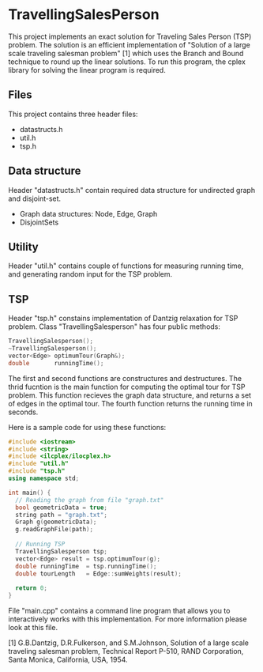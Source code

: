 # TravellingSalesPerson
This project implements an exact solution for Traveling Sales Person (TSP) problem. The solution is an efficient implementation of "Solution of a large scale traveling salesman problem" [1] which uses the Branch and Bound technique to round up the linear solutions. To run this program, the cplex library for solving the linear program is required.

## Files
This project contains three header files:
- datastructs.h
- util.h
- tsp.h

## Data structure
Header "datastructs.h" contain required data structure for undirected graph and disjoint-set. 
- Graph data structures: Node, Edge, Graph
- DisjointSets

## Utility
Header "util.h" contains couple of functions for measuring running time, and generating random input for the TSP problem.

## TSP
Header "tsp.h" constains implementation of Dantzig relaxation for TSP problem. Class "TravellingSalesperson" has four public methods:
```c++
TravellingSalesperson();
~TravellingSalesperson();
vector<Edge> optimumTour(Graph&);
double       runningTime();
```
The first and second functions are constructures and destructures. The thrid fucntion is the main function for computing the optimal tour for TSP problem. This function recieves the graph data structure, and returns a set of edges in the optimal tour. The fourth function returns the running time in seconds. 

Here is a sample code for using these functions:

```c++
#include <iostream>
#include <string>
#include <ilcplex/ilocplex.h>
#include "util.h"
#include "tsp.h"
using namespace std;

int main() {
  // Reading the graph from file "graph.txt"
  bool geometricData = true;
  string path = "graph.txt";
  Graph g(geometricData);
  g.readGraphFile(path);
  
  // Running TSP
  TravellingSalesperson tsp;
  vector<Edge> result = tsp.optimumTour(g);
  double runningTime  = tsp.runningTime();
  double tourLength   = Edge::sumWeights(result);
  
  return 0;
}
```
File "main.cpp" contains a command line program that allows you to interactively works with this implementation. For more information please look at this file.

[1] G.B.Dantzig, D.R.Fulkerson, and S.M.Johnson, Solution of a large scale traveling salesman problem, Technical Report P-510, RAND Corporation, Santa Monica, California, USA, 1954.


